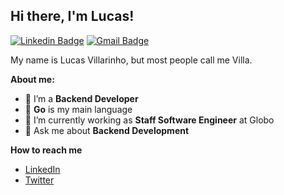 ## Hi there, I'm Lucas!

[![Linkedin Badge](https://img.shields.io/badge/-Lucas%20Villarinho-blue?style=flat-square&logo=Linkedin&logoColor=white&link=https://www.linkedin.com/in/lucas-villarinho/)](https://www.linkedin.com/in/lucas-villarinho/) [![Gmail Badge](https://img.shields.io/badge/-lucasvillarinho1@gmail.com-c14438?style=flat-square&logo=Gmail&logoColor=white&link=mailto:lucasvillarinho1@gmail.com)](mailto:lucasvillarinho1@gmail.com)


My name is Lucas Villarinho, but most people call me Villa.


**About me:**

- 🌱 I’m a **Backend Developer**
- 🐹 **Go** is my main language
- 🔭 I’m currently working as **Staff Software Engineer** at Globo
- 💬 Ask me about **Backend Development**

 **How to reach me**

- [LinkedIn](https://www.linkedin.com/in/lucas-villarinho/)
- [Twitter](https://x.com/villarinholuc)
